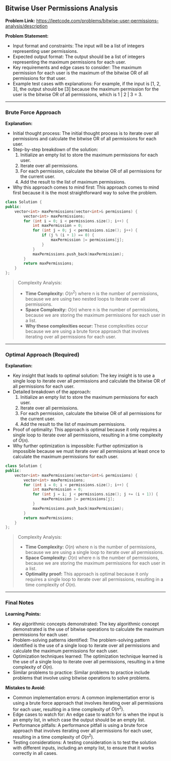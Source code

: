 ## Bitwise User Permissions Analysis

**Problem Link:** https://leetcode.com/problems/bitwise-user-permissions-analysis/description

**Problem Statement:**
- Input format and constraints: The input will be a list of integers representing user permissions.
- Expected output format: The output should be a list of integers representing the maximum permissions for each user.
- Key requirements and edge cases to consider: The maximum permission for each user is the maximum of the bitwise OR of all permissions for that user.
- Example test cases with explanations: For example, if the input is [1, 2, 3], the output should be [3] because the maximum permission for the user is the bitwise OR of all permissions, which is 1 | 2 | 3 = 3.

---

### Brute Force Approach

**Explanation:**
- Initial thought process: The initial thought process is to iterate over all permissions and calculate the bitwise OR of all permissions for each user.
- Step-by-step breakdown of the solution: 
  1. Initialize an empty list to store the maximum permissions for each user.
  2. Iterate over all permissions.
  3. For each permission, calculate the bitwise OR of all permissions for the current user.
  4. Add the result to the list of maximum permissions.
- Why this approach comes to mind first: This approach comes to mind first because it is the most straightforward way to solve the problem.

```cpp
class Solution {
public:
    vector<int> maxPermissions(vector<int>& permissions) {
        vector<int> maxPermissions;
        for (int i = 0; i < permissions.size(); i++) {
            int maxPermission = 0;
            for (int j = 0; j < permissions.size(); j++) {
                if (j % (i + 1) == 0) {
                    maxPermission |= permissions[j];
                }
            }
            maxPermissions.push_back(maxPermission);
        }
        return maxPermissions;
    }
};
```

> Complexity Analysis:
> - **Time Complexity:** $O(n^2)$ where n is the number of permissions, because we are using two nested loops to iterate over all permissions.
> - **Space Complexity:** $O(n)$ where n is the number of permissions, because we are storing the maximum permissions for each user in a list.
> - **Why these complexities occur:** These complexities occur because we are using a brute force approach that involves iterating over all permissions for each user.

---

### Optimal Approach (Required)

**Explanation:**
- Key insight that leads to optimal solution: The key insight is to use a single loop to iterate over all permissions and calculate the bitwise OR of all permissions for each user.
- Detailed breakdown of the approach: 
  1. Initialize an empty list to store the maximum permissions for each user.
  2. Iterate over all permissions.
  3. For each permission, calculate the bitwise OR of all permissions for the current user.
  4. Add the result to the list of maximum permissions.
- Proof of optimality: This approach is optimal because it only requires a single loop to iterate over all permissions, resulting in a time complexity of $O(n)$.
- Why further optimization is impossible: Further optimization is impossible because we must iterate over all permissions at least once to calculate the maximum permissions for each user.

```cpp
class Solution {
public:
    vector<int> maxPermissions(vector<int>& permissions) {
        vector<int> maxPermissions;
        for (int i = 0; i < permissions.size(); i++) {
            int maxPermission = 0;
            for (int j = i; j < permissions.size(); j += (i + 1)) {
                maxPermission |= permissions[j];
            }
            maxPermissions.push_back(maxPermission);
        }
        return maxPermissions;
    }
};
```

> Complexity Analysis:
> - **Time Complexity:** $O(n)$ where n is the number of permissions, because we are using a single loop to iterate over all permissions.
> - **Space Complexity:** $O(n)$ where n is the number of permissions, because we are storing the maximum permissions for each user in a list.
> - **Optimality proof:** This approach is optimal because it only requires a single loop to iterate over all permissions, resulting in a time complexity of $O(n)$.

---

### Final Notes

**Learning Points:**
- Key algorithmic concepts demonstrated: The key algorithmic concept demonstrated is the use of bitwise operations to calculate the maximum permissions for each user.
- Problem-solving patterns identified: The problem-solving pattern identified is the use of a single loop to iterate over all permissions and calculate the maximum permissions for each user.
- Optimization techniques learned: The optimization technique learned is the use of a single loop to iterate over all permissions, resulting in a time complexity of $O(n)$.
- Similar problems to practice: Similar problems to practice include problems that involve using bitwise operations to solve problems.

**Mistakes to Avoid:**
- Common implementation errors: A common implementation error is using a brute force approach that involves iterating over all permissions for each user, resulting in a time complexity of $O(n^2)$.
- Edge cases to watch for: An edge case to watch for is when the input is an empty list, in which case the output should be an empty list.
- Performance pitfalls: A performance pitfall is using a brute force approach that involves iterating over all permissions for each user, resulting in a time complexity of $O(n^2)$.
- Testing considerations: A testing consideration is to test the solution with different inputs, including an empty list, to ensure that it works correctly in all cases.